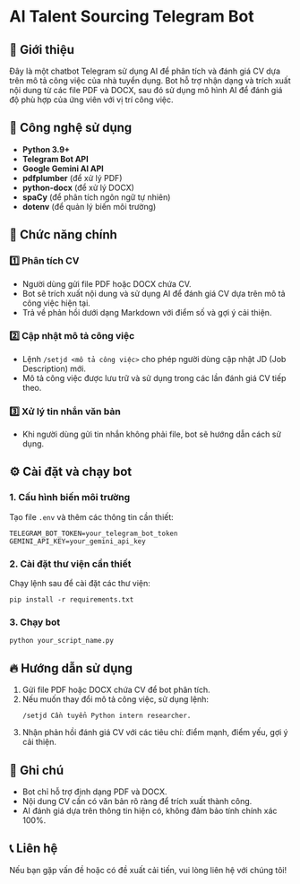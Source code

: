 # AI Talent Sourcing Telegram Bot

## 📌 Giới thiệu
Đây là một chatbot Telegram sử dụng AI để phân tích và đánh giá CV dựa trên mô tả công việc của nhà tuyển dụng. Bot hỗ trợ nhận dạng và trích xuất nội dung từ các file PDF và DOCX, sau đó sử dụng mô hình AI để đánh giá độ phù hợp của ứng viên với vị trí công việc.

## 🔧 Công nghệ sử dụng
- **Python 3.9+**
- **Telegram Bot API**
- **Google Gemini AI API**
- **pdfplumber** (để xử lý PDF)
- **python-docx** (để xử lý DOCX)
- **spaCy** (để phân tích ngôn ngữ tự nhiên)
- **dotenv** (để quản lý biến môi trường)

## 🚀 Chức năng chính
### 1️⃣ Phân tích CV
- Người dùng gửi file PDF hoặc DOCX chứa CV.
- Bot sẽ trích xuất nội dung và sử dụng AI để đánh giá CV dựa trên mô tả công việc hiện tại.
- Trả về phản hồi dưới dạng Markdown với điểm số và gợi ý cải thiện.

### 2️⃣ Cập nhật mô tả công việc
- Lệnh `/setjd <mô tả công việc>` cho phép người dùng cập nhật JD (Job Description) mới.
- Mô tả công việc được lưu trữ và sử dụng trong các lần đánh giá CV tiếp theo.

### 3️⃣ Xử lý tin nhắn văn bản
- Khi người dùng gửi tin nhắn không phải file, bot sẽ hướng dẫn cách sử dụng.

## ⚙️ Cài đặt và chạy bot
### 1. Cấu hình biến môi trường
Tạo file `.env` và thêm các thông tin cần thiết:
```
TELEGRAM_BOT_TOKEN=your_telegram_bot_token
GEMINI_API_KEY=your_gemini_api_key
```

### 2. Cài đặt thư viện cần thiết
Chạy lệnh sau để cài đặt các thư viện:
```
pip install -r requirements.txt
```

### 3. Chạy bot
```
python your_script_name.py
```

## 🔥 Hướng dẫn sử dụng
1. Gửi file PDF hoặc DOCX chứa CV để bot phân tích.
2. Nếu muốn thay đổi mô tả công việc, sử dụng lệnh:
   ```
   /setjd Cần tuyển Python intern researcher.
   ```
3. Nhận phản hồi đánh giá CV với các tiêu chí: điểm mạnh, điểm yếu, gợi ý cải thiện.

## 📌 Ghi chú
- Bot chỉ hỗ trợ định dạng PDF và DOCX.
- Nội dung CV cần có văn bản rõ ràng để trích xuất thành công.
- AI đánh giá dựa trên thông tin hiện có, không đảm bảo tính chính xác 100%.

## 📞 Liên hệ
Nếu bạn gặp vấn đề hoặc có đề xuất cải tiến, vui lòng liên hệ với chúng tôi!

